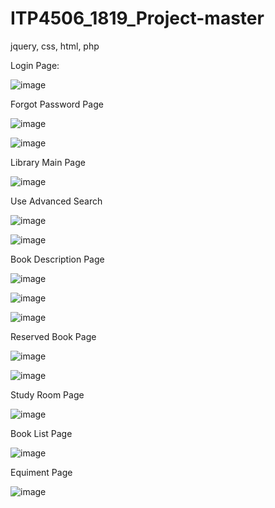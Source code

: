 # ITP4506_1819_Project-master
jquery, css, html, php


Login Page:

![image](https://user-images.githubusercontent.com/42562789/169684363-d87498dd-25d8-40e2-8bff-c47331fb02c0.png)

Forgot Password Page

![image](https://user-images.githubusercontent.com/42562789/169702480-b1c94a57-36b5-46d9-b569-df0946244c7b.png)

![image](https://user-images.githubusercontent.com/42562789/169702574-222a8dd1-a975-478d-b76b-f45c5b13620a.png)

Library Main Page

![image](https://user-images.githubusercontent.com/42562789/169702607-b981230d-25fc-44d4-b14e-6c162a7aa789.png)

Use Advanced Search

![image](https://user-images.githubusercontent.com/42562789/169703123-7b30f839-966d-4338-9707-835c33472b32.png)


![image](https://user-images.githubusercontent.com/42562789/169703101-731c8de2-51c3-4ab5-a985-a089270f1972.png)

Book Description Page

![image](https://user-images.githubusercontent.com/42562789/169704704-e867c8bb-ae18-4b34-af9f-f797a5c14840.png)

![image](https://user-images.githubusercontent.com/42562789/169704757-49e9683e-4756-4a53-89ef-33b6db2e09ed.png)

![image](https://user-images.githubusercontent.com/42562789/169704855-b4932887-91f7-4d84-aedf-17fe7d558ca0.png)

Reserved Book Page

![image](https://user-images.githubusercontent.com/42562789/169705466-bd9cd2e0-7992-42b0-bda0-1362e4f896b1.png)

![image](https://user-images.githubusercontent.com/42562789/169705314-6dc94a89-e096-4274-b5b7-47dcde1537a6.png)

Study Room Page

![image](https://user-images.githubusercontent.com/42562789/169704967-0fbb46b8-4666-4dc9-a1fe-26a71214011f.png)

Book List Page

![image](https://user-images.githubusercontent.com/42562789/169705128-7f68b467-ae74-4252-bd08-a4f7ffddc8f5.png)

Equiment Page

![image](https://user-images.githubusercontent.com/42562789/169705183-2f821dbd-a590-4811-a476-0a6d7bcd771b.png)

